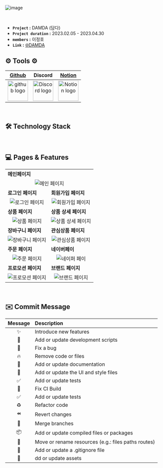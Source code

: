 <div align="leftr">

![image](https://github.com/leejungho9/DAMDA/assets/71073027/e33bec52-a448-40f1-8309-35e17994cc23)

</br>

</div>
 
- **`Project` :** DAMDA (담다)
- **`Project duration` :** 2023.02.05 - 2023.04.30
- **`members` :** 이정호
- **`Link` :** [🌐DAMDA ](http://damda-s3.s3-website.ap-northeast-2.amazonaws.com)


## ⚙️ Tools ⚙️ 
| <a href="https://github.com/MNK-photoday/photoday" target="_blank">Github</a> | Discord |<a href="https://www.notion.so/codestates/1754f40362bd47ca930d38ab4177d496" target="_blank">Notion</a>|
| :---: | :---: |:---:|
| <img alt="github logo" src="https://techstack-generator.vercel.app/github-icon.svg" width="65" height="65"> | <img alt="Discord logo" src="https://assets-global.website-files.com/6257adef93867e50d84d30e2/62595384e89d1d54d704ece7_3437c10597c1526c3dbd98c737c2bcae.svg" height="65" width="65"> |<img alt="Notion logo" src="https://www.notion.so/cdn-cgi/image/format=auto,width=640,quality=100/front-static/shared/icons/notion-app-icon-3d.png" height="65" width="65">|

<br/>

## 🛠️ Technology Stack

</br>


## 💻 Pages & Features

<table>
  <tbody>
    <tr>
      <td colspan="2" style="display: flex; align-items : center;"><strong style="text-align : center;">메인페이지</strong></td>
    </tr>
    <tr>
      <td style="text-align: center;" colspan="2" ><img src="https://github.com/leejungho9/DAMDA/assets/71073027/ce2ec53a-3f16-4b65-9350-2554895f629c" alt="메인 페이지"></td>
    </tr>
     <tr>
      <td><strong style="text-align: center;">로그인 페이지</strong></td>
      <td><strong style="text-align: center;">회원가입 페이지</strong></td>
    </tr>
    <tr>
      <td style="text-align: center;"><img src="https://github.com/leejungho9/DAMDA/assets/71073027/c3074376-e76d-4bc7-adb7-1051163b7d41" alt="로그인 페이지"></td>
      <td style="text-align: center;"><img src="https://github.com/leejungho9/DAMDA/assets/71073027/61272001-bf44-4c7e-8051-e06413825c2f" alt="회원가입 페이지"></td>
    </tr>
     <tr>
      <td><strong style="text-align: center;">상품 페이지</strong></td>
      <td><strong style="text-align: center;">상품 상세 페이지</strong></td>
    </tr>
    <tr>
      <td style="text-align: center;"><img src="https://github.com/leejungho9/DAMDA/assets/71073027/b999fa06-4134-4031-ae7e-e3c3de626f76" alt="상품 페이지"></td>
      <td style="text-align: center;"><img src="https://github.com/leejungho9/DAMDA/assets/71073027/3d8a6e89-d46e-47b9-aed7-f0749b4c0abc" alt="상품 상세 페이지"></td>
    </tr>
    <tr>
      <td><strong style="text-align: center;">장바구니 페이지</strong></td>
      <td><strong style="text-align: center;">관심상품 페이지</strong></td>
    </tr>
    <tr>
      <td style="text-align: center;"><img src="https://github.com/leejungho9/DAMDA/assets/71073027/7743871e-2d08-4bb7-814e-207c347cf6b2" alt="장바구니 페이지"></td>
      <td style="text-align: center;"><img src="https://github.com/leejungho9/DAMDA/assets/71073027/e40b30e6-c10d-48f2-9b38-c4f98d1e5b68" alt="관심상품 페이지"></td>
    </tr>
     <tr>
      <td><strong style="text-align: center;">주문 페이지</strong></td>
      <td><strong style="text-align: center;">네이버페이</strong></td>
    </tr>
    <tr>
      <td style="text-align: center;"><img src="https://github.com/leejungho9/DAMDA/assets/71073027/919c908e-b33d-4ed1-8886-8ab161cdc29a" alt="주문 페이지"></td>
      <td style="text-align: center;"><img src="https://github.com/leejungho9/DAMDA/assets/71073027/71e3dc76-e9c2-4649-96b7-b208f0385632" alt="네이퍼 페이"></td>
    </tr>  
     <tr>
      <td><strong style="text-align: center;">프로모션 페이지</strong></td>
      <td><strong style="text-align: center;">브랜드 페이지</strong></td>
    </tr>
    <tr>
      <td style="text-align: center;"><img src="https://github.com/leejungho9/DAMDA/assets/71073027/dfeff725-5084-4a22-81bf-a52d7d4d4955" alt="프로모션 페이지"></td>
      <td style="text-align: center;"><img src="https://github.com/leejungho9/DAMDA/assets/71073027/6b5bb281-97f5-4494-92da-ab883bccf6c4" alt="브랜드 페이지"></td>
    </tr>  
  </tbody>
</table>

<br/>

## ✉️ Commit  Message

|Message|Description|
|:---:|:---|
|✨|Introduce new features|
|🔨|Add or update development scripts|
|🐛|Fix a bug|
|🔥|Remove code or files|
|📝|Add or update documentation|
|💄|Add or update the UI and style files|
|✅ |Add or update tests|
|💚 |Fix CI Build|
|✅ |Add or update tests|
|♻️ |Refactor code|
|⏪ |Revert changes|
|🔀 |Merge branches|
|📦 |Add or update compiled files or packages|
|🚚 |Move or rename resources (e.g.: files paths routes)|
|🙈 |Add or update a .gitignore file|
|🍱 |dd or update assets|

